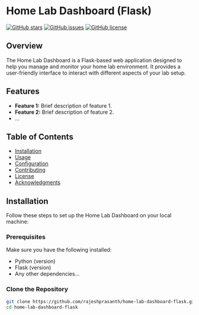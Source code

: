 # Home Lab Dashboard (Flask)

[![GitHub stars](https://img.shields.io/github/stars/rajeshprasanth/home-lab-dashboard-flask)](https://github.com/rajeshprasanth/home-lab-dashboard-flask/stargazers)
[![GitHub issues](https://img.shields.io/github/issues/rajeshprasanth/home-lab-dashboard-flask)](https://github.com/rajeshprasanth/home-lab-dashboard-flask/issues)
[![GitHub license](https://img.shields.io/github/license/rajeshprasanth/home-lab-dashboard-flask)](https://github.com/rajeshprasanth/home-lab-dashboard-flask/blob/main/LICENSE)

## Overview

The Home Lab Dashboard is a Flask-based web application designed to help you manage and monitor your home lab environment. It provides a user-friendly interface to interact with different aspects of your lab setup.

## Features

- **Feature 1:** Brief description of feature 1.
- **Feature 2:** Brief description of feature 2.
- ...

## Table of Contents

- [Installation](#installation)
- [Usage](#usage)
- [Configuration](#configuration)
- [Contributing](#contributing)
- [License](#license)
- [Acknowledgments](#acknowledgments)

## Installation

Follow these steps to set up the Home Lab Dashboard on your local machine:

### Prerequisites

Make sure you have the following installed:

- Python (version)
- Flask (version)
- Any other dependencies...

### Clone the Repository

```bash
git clone https://github.com/rajeshprasanth/home-lab-dashboard-flask.git
cd home-lab-dashboard-flask

